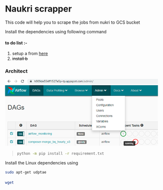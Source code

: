 # Naukri scrapper

This code will help you to scrape the jobs from nukri to GCS bucket

Install the dependencies using following command

#### to do list :-

1. setup a from [here](google.com)
2. ~~install b~~


### Architect

![](images\Capture.PNG)









> ```bash
> python -m pip install -r requirement.txt
> ```
>
> 



Install the Linux dependencies using 

```bash
sudo apt-get udptae

wget 


```

